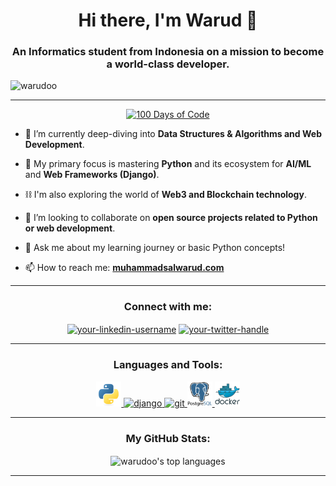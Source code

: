 <h1 align="center">Hi there, I'm Warud 👋</h1>
<h3 align="center">An Informatics student from Indonesia on a mission to become a world-class developer.</h3>

<p align="left"> <img src="https://komarev.com/ghpvc/?username=warudoo&label=Profile%20views&color=0e75b6&style=flat" alt="warudoo" /> </p>

---

<p align="center">
  <a href="https://github.com/warudoo/100-days-of-code">
    <img src="https://img.shields.io/badge/CHALLENGE-100DaysOfCode-blue?style=for-the-badge" alt="100 Days of Code">
  </a>
</p>

- 🌱 I’m currently deep-diving into **Data Structures & Algorithms and Web Development**.

- 🎯 My primary focus is mastering **Python** and its ecosystem for **AI/ML** and **Web Frameworks (Django)**.

- ⛓️ I'm also exploring the world of **Web3 and Blockchain technology**.

- 👯 I’m looking to collaborate on **open source projects related to Python or web development**.

- 💬 Ask me about my learning journey or basic Python concepts!

- 📫 How to reach me: **[muhammadsalwarud.com](mailto:muhammadsalwarud.com)**

---

<h3 align="center">Connect with me:</h3>
<p align="center">
<a href="[https://linkedin.com/in/your-linkedin-username](https://www.linkedin.com/in/muhamad-salwarud/)" target="blank"><img align="center" src="https://raw.githubusercontent.com/rahuldkjain/github-profile-readme-generator/master/src/images/icons/Social/linked-in-alt.svg" alt="your-linkedin-username" height="30" width="40" /></a>
<a href="https://twitter.com/your-twitter-handle" target="blank"><img align="center" src="https://raw.githubusercontent.com/rahuldkjain/github-profile-readme-generator/master/src/images/icons/Social/twitter.svg" alt="your-twitter-handle" height="30" width="40" /></a>
</p>

---

<h3 align="center">Languages and Tools:</h3>
<p align="center"> 
    <a href="https://www.python.org" target="_blank" rel="noreferrer"> <img src="https://raw.githubusercontent.com/devicons/devicon/master/icons/python/python-original.svg" alt="python" width="40" height="40"/> </a> 
    <a href="https://www.djangoproject.com/" target="_blank" rel="noreferrer"> <img src="https://cdn.worldvectorlogo.com/logos/django.svg" alt="django" width="40" height="40"/> </a> 
    <a href="https://git-scm.com/" target="_blank" rel="noreferrer"> <img src="https://www.vectorlogo.zone/logos/git-scm/git-scm-icon.svg" alt="git" width="40" height="40"/> </a>
    <a href="https://www.postgresql.org" target="_blank" rel="noreferrer"> <img src="https://raw.githubusercontent.com/devicons/devicon/master/icons/postgresql/postgresql-original-wordmark.svg" alt="postgresql" width="40" height="40"/> </a>
    <a href="https://www.docker.com/" target="_blank" rel="noreferrer"> <img src="https://raw.githubusercontent.com/devicons/devicon/master/icons/docker/docker-original-wordmark.svg" alt="docker" width="40" height="40"/> </a>
</p>

---

<h3 align="center">My GitHub Stats:</h3>
<p align="center">
    <img align="center" src="https://github-readme-stats.vercel.app/api/top-langs?username=warudoo&show_icons=true&locale=en&layout=compact&theme=tokyonight" alt="warudoo's top languages" />
</p>

---
